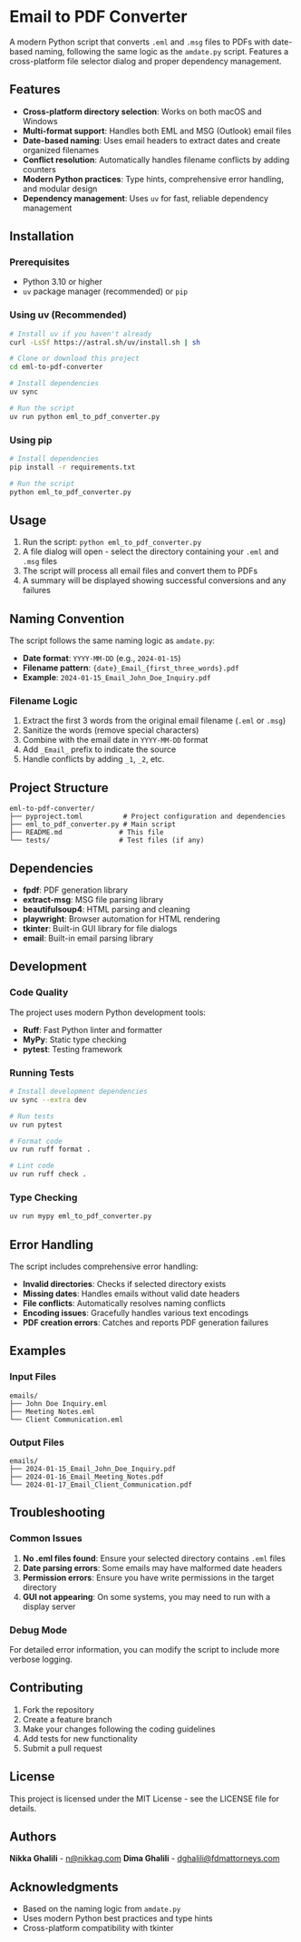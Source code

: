 # Email to PDF Converter

A modern Python script that converts `.eml` and `.msg` files to PDFs with date-based naming, following the same logic as the `amdate.py` script. Features a cross-platform file selector dialog and proper dependency management.

## Features

- **Cross-platform directory selection**: Works on both macOS and Windows
- **Multi-format support**: Handles both EML and MSG (Outlook) email files
- **Date-based naming**: Uses email headers to extract dates and create organized filenames
- **Conflict resolution**: Automatically handles filename conflicts by adding counters
- **Modern Python practices**: Type hints, comprehensive error handling, and modular design
- **Dependency management**: Uses `uv` for fast, reliable dependency management

## Installation

### Prerequisites

- Python 3.10 or higher
- `uv` package manager (recommended) or `pip`

### Using uv (Recommended)

```bash
# Install uv if you haven't already
curl -LsSf https://astral.sh/uv/install.sh | sh

# Clone or download this project
cd eml-to-pdf-converter

# Install dependencies
uv sync

# Run the script
uv run python eml_to_pdf_converter.py
```

### Using pip

```bash
# Install dependencies
pip install -r requirements.txt

# Run the script
python eml_to_pdf_converter.py
```

## Usage

1. Run the script: `python eml_to_pdf_converter.py`
2. A file dialog will open - select the directory containing your `.eml` and `.msg` files
3. The script will process all email files and convert them to PDFs
4. A summary will be displayed showing successful conversions and any failures

## Naming Convention

The script follows the same naming logic as `amdate.py`:

- **Date format**: `YYYY-MM-DD` (e.g., `2024-01-15`)
- **Filename pattern**: `{date}_Email_{first_three_words}.pdf`
- **Example**: `2024-01-15_Email_John_Doe_Inquiry.pdf`

### Filename Logic

1. Extract the first 3 words from the original email filename (`.eml` or `.msg`)
2. Sanitize the words (remove special characters)
3. Combine with the email date in `YYYY-MM-DD` format
4. Add `_Email_` prefix to indicate the source
5. Handle conflicts by adding `_1`, `_2`, etc.

## Project Structure

```
eml-to-pdf-converter/
├── pyproject.toml          # Project configuration and dependencies
├── eml_to_pdf_converter.py # Main script
├── README.md              # This file
└── tests/                 # Test files (if any)
```

## Dependencies

- **fpdf**: PDF generation library
- **extract-msg**: MSG file parsing library
- **beautifulsoup4**: HTML parsing and cleaning
- **playwright**: Browser automation for HTML rendering
- **tkinter**: Built-in GUI library for file dialogs
- **email**: Built-in email parsing library

## Development

### Code Quality

The project uses modern Python development tools:

- **Ruff**: Fast Python linter and formatter
- **MyPy**: Static type checking
- **pytest**: Testing framework

### Running Tests

```bash
# Install development dependencies
uv sync --extra dev

# Run tests
uv run pytest

# Format code
uv run ruff format .

# Lint code
uv run ruff check .
```

### Type Checking

```bash
uv run mypy eml_to_pdf_converter.py
```

## Error Handling

The script includes comprehensive error handling:

- **Invalid directories**: Checks if selected directory exists
- **Missing dates**: Handles emails without valid date headers
- **File conflicts**: Automatically resolves naming conflicts
- **Encoding issues**: Gracefully handles various text encodings
- **PDF creation errors**: Catches and reports PDF generation failures

## Examples

### Input Files
```
emails/
├── John Doe Inquiry.eml
├── Meeting Notes.eml
└── Client Communication.eml
```

### Output Files
```
emails/
├── 2024-01-15_Email_John_Doe_Inquiry.pdf
├── 2024-01-16_Email_Meeting_Notes.pdf
└── 2024-01-17_Email_Client_Communication.pdf
```

## Troubleshooting

### Common Issues

1. **No .eml files found**: Ensure your selected directory contains `.eml` files
2. **Date parsing errors**: Some emails may have malformed date headers
3. **Permission errors**: Ensure you have write permissions in the target directory
4. **GUI not appearing**: On some systems, you may need to run with a display server

### Debug Mode

For detailed error information, you can modify the script to include more verbose logging.

## Contributing

1. Fork the repository
2. Create a feature branch
3. Make your changes following the coding guidelines
4. Add tests for new functionality
5. Submit a pull request

## License

This project is licensed under the MIT License - see the LICENSE file for details.

## Authors

**Nikka Ghalili** - n@nikkag.com
**Dima Ghalili** - dghalili@fdmattorneys.com

## Acknowledgments

- Based on the naming logic from `amdate.py`
- Uses modern Python best practices and type hints
- Cross-platform compatibility with tkinter
